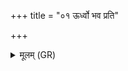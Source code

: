 +++
title = "०१ ऊर्ध्वो भव प्रति"

+++
<details><summary>मूलम् (GR)</summary>

ऊर्ध्वो भव प्रति विध्याध्य् अस्मद्  
उग्रं धनुर् ओजस्वान् आ तनुष्व ।  
प्रति दुर्हार्दं हरसा शृणीहि  
कृत्वानम् अग्ने अधरं कृणुष्व ॥
</details>